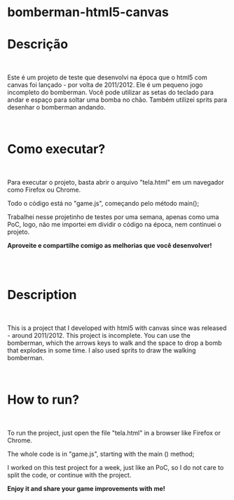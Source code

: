 # bomberman-html5-canvas
<h1>Descrição</h1>
<br/>
<p>Este é um projeto de teste que desenvolvi na época que o html5 com canvas foi lançado - por volta de 2011/2012. Ele é um pequeno jogo incompleto do bomberman. Você pode utilizar as setas do teclado para andar e espaço para soltar uma bomba no chão.
Também utilizei sprits para desenhar o bomberman andando.</p>
<br/>
<h1>Como executar?</h1>
<br/>
<p>Para executar o projeto, basta abrir o arquivo "tela.html" em um navegador como Firefox ou Chrome.</p>
<p>Todo o código está no "game.js", começando pelo método main();</p>
<p>Trabalhei nesse projetinho de testes por uma semana, apenas como uma PoC, logo, não me importei em dividir o código na época, nem continuei o projeto.</p>
<p><b>Aproveite e compartilhe comigo as melhorias que você desenvolver!</b></p>
<br/>
<br/>

<h1>Description</h1>
<br/>
<p>This is a project that I developed with html5 with canvas since was released - around 2011/2012. This project is incomplete. You can use the bomberman, which the arrows keys to walk and the space to drop a bomb that explodes in some time.
I also used sprits to draw the walking bomberman.</p>
<br/>
<h1>How to run?</h1>
<br/>
<p>To run the project, just open the file "tela.html" in a browser like Firefox or Chrome.</p>
<p>The whole code is in "game.js", starting with the main () method;</p>
<p>I worked on this test project for a week, just like an PoC, so I do not care to split the code, or continue with the project.</p>
<p><b>Enjoy it and share your game improvements with me!</b></p>
<br/>

